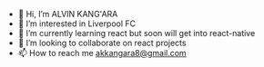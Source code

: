 - 👋 Hi, I’m ALVIN KANG'ARA
- 👀 I’m interested in Liverpool FC 
- 🌱 I’m currently learning react but soon will get into react-native
- 💞️ I’m looking to collaborate on react projects 
- 📫 How to reach me akkangara8@gmail.com

<!---
unit-kin/unit-kin is a ✨ special ✨ repository because its `README.md` (this file) appears on your GitHub profile.
You can click the Preview link to take a look at your changes.
--->
